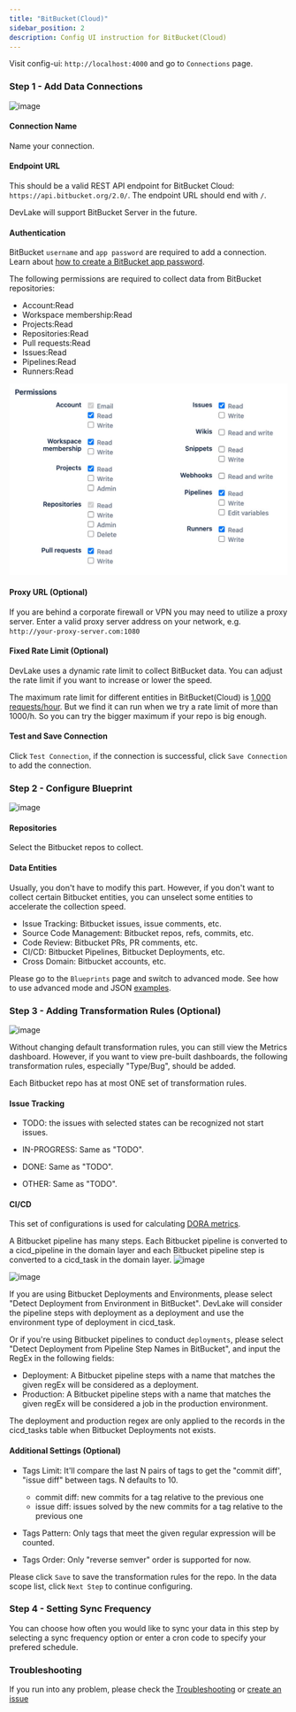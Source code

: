 ```yaml
---
title: "BitBucket(Cloud)"
sidebar_position: 2
description: Config UI instruction for BitBucket(Cloud)
---
```


Visit config-ui: `http://localhost:4000` and go to `Connections` page.

### Step 1 - Add Data Connections

![image](https://user-images.githubusercontent.com/3294100/220118398-2d08070f-0edb-4de6-8696-9ee58b80719b.png)

#### Connection Name

Name your connection.

#### Endpoint URL

This should be a valid REST API endpoint for BitBucket Cloud: `https://api.bitbucket.org/2.0/`. The endpoint URL should end with `/`.

DevLake will support BitBucket Server in the future.

#### Authentication

BitBucket `username` and `app password` are required to add a connection. Learn about [how to create a BitBucket app password](https://support.atlassian.com/bitbucket-cloud/docs/create-an-app-password/).

The following permissions are required to collect data from BitBucket repositories:

- Account:Read
- Workspace membership:Read
- Projects:Read
- Repositories:Read
- Pull requests:Read
- Issues:Read
- Pipelines:Read
- Runners:Read

![bitbucket-app-password-permissions](/img/ConfigUI/bitbucket-app-password-permissions.jpeg)


#### Proxy URL (Optional)

If you are behind a corporate firewall or VPN you may need to utilize a proxy server. Enter a valid proxy server address on your network, e.g. `http://your-proxy-server.com:1080`


#### Fixed Rate Limit (Optional)

DevLake uses a dynamic rate limit to collect BitBucket data. You can adjust the rate limit if you want to increase or lower the speed.

The maximum rate limit for different entities in BitBucket(Cloud) is [1,000 requests/hour](https://support.atlassian.com/bitbucket-cloud/docs/api-request-limits/). But we find it can run when we try a rate limit of more than 1000/h. So you can try the bigger maximum if your repo is big enough.

<!-- ![image](https://user-images.githubusercontent.com/3294100/220094172-9e8e9e8b-75ea-4c3e-8e5b-716320dabb64.png) -->


#### Test and Save Connection

Click `Test Connection`, if the connection is successful, click `Save Connection` to add the connection.

### Step 2 - Configure Blueprint

![image](https://user-images.githubusercontent.com/3294100/220236338-772b30b7-974f-4bc2-89ce-f2abe5e92a5e.png)

#### Repositories

Select the Bitbucket repos to collect.

#### Data Entities

Usually, you don't have to modify this part. However, if you don't want to collect certain Bitbucket entities, you can unselect some entities to accelerate the collection speed.

- Issue Tracking: Bitbucket issues, issue comments, etc.
- Source Code Management: Bitbucket repos, refs, commits, etc.
- Code Review: Bitbucket PRs, PR comments, etc.
- CI/CD: Bitbucket Pipelines, Bitbucket Deployments, etc.
- Cross Domain: Bitbucket accounts, etc.

Please go to the `Blueprints` page and switch to advanced mode. See how to use advanced mode and JSON [examples](AdvancedMode.md).

### Step 3 - Adding Transformation Rules (Optional)

![image](https://user-images.githubusercontent.com/3294100/220338276-a67cd8cc-ea76-4cb2-bb7b-bba581d21d70.png)

Without changing default transformation rules, you can still view the Metrics dashboard. However, if you want to view pre-built dashboards, the following transformation rules, especially "Type/Bug", should be added.<br/>

Each Bitbucket repo has at most ONE set of transformation rules.

#### Issue Tracking

- TODO: the issues with selected states can be recognized not start issues. 

- IN-PROGRESS: Same as "TODO".
- DONE: Same as "TODO".
- OTHER: Same as "TODO".

#### CI/CD

This set of configurations is used for calculating [DORA metrics](../DORA.md).

A Bitbucket pipeline has many steps. Each Bitbucket pipeline is converted to a 
cicd_pipeline in the domain layer and each Bitbucket pipeline step is converted to a cicd_task in the domain layer.
![image](https://user-images.githubusercontent.com/3294100/220288225-71bee07d-c319-45bd-98e5-f4d01359840e.png)

![image](https://user-images.githubusercontent.com/3294100/220289726-3909d368-1414-456c-a527-12a693745611.png)

If you are using Bitbucket Deployments and Environments, please select "Detect Deployment from Environment in BitBucket". DevLake will consider the pipeline steps with deployment as a deployment and use the environment type of deployment in cicd_task.

Or if you're using Bitbucket pipelines to conduct `deployments`, please select "Detect Deployment from Pipeline Step Names in BitBucket", and input the RegEx in the following fields:

- Deployment: A Bitbucket pipeline steps with a name that matches the given regEx will be considered as a deployment.
- Production: A Bitbucket pipeline steps with a name that matches the given regEx will be considered a job in the production environment.

The deployment and production regex are only applied to the records in the cicd_tasks table when Bitbucket Deployments not exists.

#### Additional Settings (Optional)

- Tags Limit: It'll compare the last N pairs of tags to get the "commit diff', "issue diff" between tags. N defaults to 10.

    - commit diff: new commits for a tag relative to the previous one
    - issue diff: issues solved by the new commits for a tag relative to the previous one

- Tags Pattern: Only tags that meet the given regular expression will be counted.

- Tags Order: Only "reverse semver" order is supported for now.

Please click `Save` to save the transformation rules for the repo. In the data scope list, click `Next Step` to continue configuring.

### Step 4 - Setting Sync Frequency

You can choose how often you would like to sync your data in this step by selecting a sync frequency option or enter a cron code to specify your prefered schedule.

### Troubleshooting

If you run into any problem, please check the [Troubleshooting](/Troubleshooting/Configuration.md) or [create an issue](https://github.com/apache/incubator-devlake/issues)
